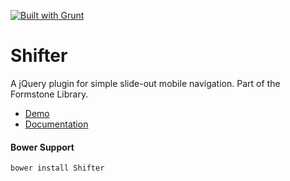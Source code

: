 <a href="http://gruntjs.com" target="_blank"><img src="https://cdn.gruntjs.com/builtwith.png" alt="Built with Grunt"></a> 
# Shifter 

A jQuery plugin for simple slide-out mobile navigation. Part of the Formstone Library. 

- [Demo](http://formstone.it/components/Shifter/demo/index.html) 
- [Documentation](http://formstone.it/shifter/) 

#### Bower Support 
`bower install Shifter`